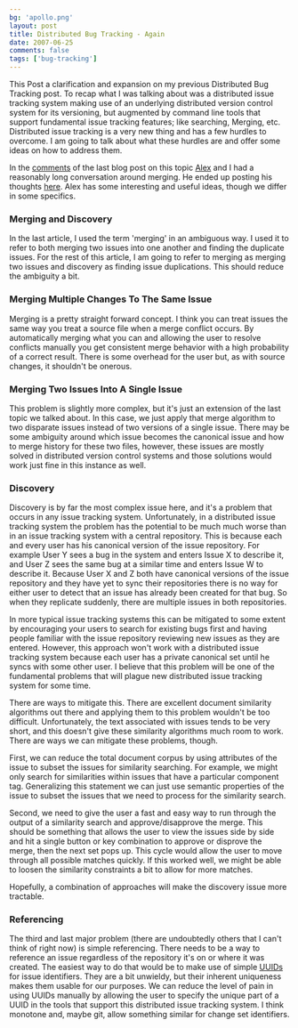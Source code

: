 ```yaml
---
bg: 'apollo.png'
layout: post
title: Distributed Bug Tracking - Again
date: 2007-06-25
comments: false
tags: ['bug-tracking']
---
```


This Post a clarification and expansion on my previous Distributed Bug
Tracking post. To recap what I was talking about was a distributed
issue tracking system making use of an underlying distributed version
control system for its versioning, but augmented by command line tools
that support fundamental issue tracking features; like searching,
Merging, etc. Distributed issue tracking is a very new thing and has a
few hurdles to overcome. I am going to talk about what these hurdles
are and offer some ideas on how to address them.

In the
[comments](https://www.blogger.com/comment.g?blogID=7012030999962875668&postID=5049029583926631782)
of the last blog post on this topic
[Alex](http://www.geekfire.com/~alex/blog/) and I had a reasonably
long conversation around merging. He ended up posting his thoughts
[here](http://www.geekfire.com/~alex/blog/entries/Ideas-for-a-distributed-bug-tracking-system/Ideas-for-a-distributed-bug-tracking-system.html). Alex
has some interesting and useful ideas, though we differ in some
specifics.

### Merging and Discovery

In the last article, I used the term 'merging' in an ambiguous way. I
used it to refer to both merging two issues into one another and
finding the duplicate issues. For the rest of this article, I am going
to refer to merging as merging two issues and discovery as finding
issue duplications. This should reduce the ambiguity a bit.

### Merging Multiple Changes To The Same Issue

Merging is a pretty straight forward concept. I think you can treat
issues the same way you treat a source file when a merge conflict
occurs. By automatically merging what you can and allowing the user to
resolve conflicts manually you get consistent merge behavior with a
high probability of a correct result. There is some overhead for the
user but, as with source changes, it shouldn't be onerous.

### Merging Two Issues Into A Single Issue

This problem is slightly more complex, but it's just an extension of
the last topic we talked about. In this case, we just apply that merge
algorithm to two disparate issues instead of two versions of a single
issue. There may be some ambiguity around which issue becomes the
canonical issue and how to merge history for these two files, however,
these issues are mostly solved in distributed version control systems
and those solutions would work just fine in this instance as well.

### Discovery

Discovery is by far the most complex issue here, and it's a problem
that occurs in any issue tracking system. Unfortunately, in a
distributed issue tracking system the problem has the potential to be
much much worse than in an issue tracking system with a central
repository. This is because each and every user has his canonical
version of the issue repository. For example User Y sees a bug in the
system and enters Issue X to describe it, and User Z sees the same bug
at a similar time and enters Issue W to describe it. Because User X
and Z both have canonical versions of the issue repository and they
have yet to sync their repositories there is no way for either user to
detect that an issue has already been created for that bug. So when
they replicate suddenly, there are multiple issues in both
repositories.

In more typical issue tracking systems this can be mitigated to some
extent by encouraging your users to search for existing bugs first and
having people familiar with the issue repository reviewing new issues
as they are entered. However, this approach won't work with a
distributed issue tracking system because each user has a private
canonical set until he syncs with some other user. I believe that this
problem will be one of the fundamental problems that will plague new
distributed issue tracking system for some time.

There are ways to mitigate this. There are excellent document
similarity algorithms out there and applying them to this problem
wouldn't be too difficult. Unfortunately, the text associated with
issues tends to be very short, and this doesn't give these similarity
algorithms much room to work. There are ways we can mitigate these
problems, though.

First, we can reduce the total document corpus by using attributes of
the issue to subset the issues for similarity searching. For example,
we might only search for similarities within issues that have a
particular component tag. Generalizing this statement we can just use
semantic properties of the issue to subset the issues that we need to
process for the similarity search.

Second, we need to give the user a fast and easy way to run through
the output of a similarity search and approve/disapprove the
merge. This should be something that allows the user to view the
issues side by side and hit a single button or key combination to
approve or disprove the merge, then the next set pops up. This cycle
would allow the user to move through all possible matches quickly. If
this worked well, we might be able to loosen the similarity
constraints a bit to allow for more matches.

Hopefully, a combination of approaches will make the discovery issue
more tractable.

### Referencing

The third and last major problem (there are undoubtedly others that I
can't think of right now) is simple referencing. There needs to be a
way to reference an issue regardless of the repository it's on or
where it was created. The easiest way to do that would be to make use
of simple [UUIDs](http://en.wikipedia.org/wiki/UUID) for issue
identifiers. They are a bit unwieldy, but their inherent uniqueness
makes them usable for our purposes. We can reduce the level of pain in
using UUIDs manually by allowing the user to specify the unique part
of a UUID in the tools that support this distributed issue tracking
system. I think monotone and, maybe git, allow something similar for
change set identifiers.